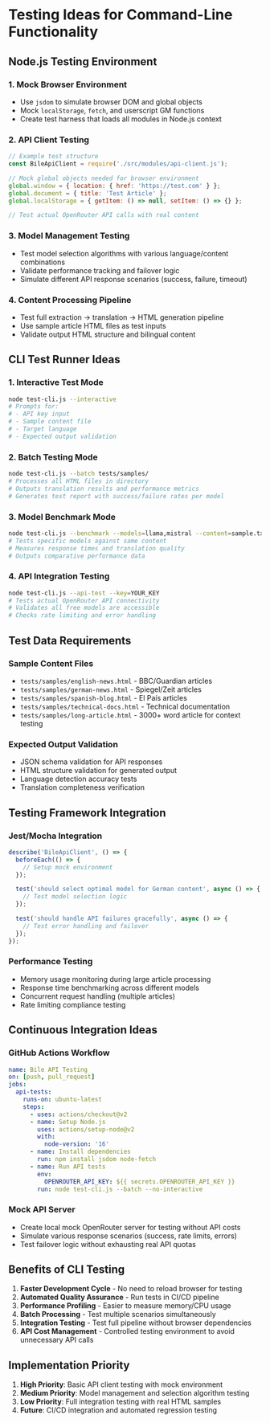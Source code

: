 # Testing Ideas for Command-Line Functionality

## Node.js Testing Environment

### 1. Mock Browser Environment
- Use `jsdom` to simulate browser DOM and global objects
- Mock `localStorage`, `fetch`, and userscript GM functions
- Create test harness that loads all modules in Node.js context

### 2. API Client Testing
```javascript
// Example test structure
const BileApiClient = require('./src/modules/api-client.js');

// Mock global objects needed for browser environment
global.window = { location: { href: 'https://test.com' } };
global.document = { title: 'Test Article' };
global.localStorage = { getItem: () => null, setItem: () => {} };

// Test actual OpenRouter API calls with real content
```

### 3. Model Management Testing
- Test model selection algorithms with various language/content combinations
- Validate performance tracking and failover logic
- Simulate different API response scenarios (success, failure, timeout)

### 4. Content Processing Pipeline
- Test full extraction → translation → HTML generation pipeline
- Use sample article HTML files as test inputs
- Validate output HTML structure and bilingual content

## CLI Test Runner Ideas

### 1. Interactive Test Mode
```bash
node test-cli.js --interactive
# Prompts for:
# - API key input
# - Sample content file
# - Target language
# - Expected output validation
```

### 2. Batch Testing Mode
```bash
node test-cli.js --batch tests/samples/
# Processes all HTML files in directory
# Outputs translation results and performance metrics
# Generates test report with success/failure rates per model
```

### 3. Model Benchmark Mode
```bash
node test-cli.js --benchmark --models=llama,mistral --content=sample.txt
# Tests specific models against same content
# Measures response times and translation quality
# Outputs comparative performance data
```

### 4. API Integration Testing
```bash
node test-cli.js --api-test --key=YOUR_KEY
# Tests actual OpenRouter API connectivity
# Validates all free models are accessible
# Checks rate limiting and error handling
```

## Test Data Requirements

### Sample Content Files
- `tests/samples/english-news.html` - BBC/Guardian articles
- `tests/samples/german-news.html` - Spiegel/Zeit articles
- `tests/samples/spanish-blog.html` - El País articles
- `tests/samples/technical-docs.html` - Technical documentation
- `tests/samples/long-article.html` - 3000+ word article for context testing

### Expected Output Validation
- JSON schema validation for API responses
- HTML structure validation for generated output
- Language detection accuracy tests
- Translation completeness verification

## Testing Framework Integration

### Jest/Mocha Integration
```javascript
describe('BileApiClient', () => {
  beforeEach(() => {
    // Setup mock environment
  });

  test('should select optimal model for German content', async () => {
    // Test model selection logic
  });

  test('should handle API failures gracefully', async () => {
    // Test error handling and failover
  });
});
```

### Performance Testing
- Memory usage monitoring during large article processing
- Response time benchmarking across different models
- Concurrent request handling (multiple articles)
- Rate limiting compliance testing

## Continuous Integration Ideas

### GitHub Actions Workflow
```yaml
name: Bile API Testing
on: [push, pull_request]
jobs:
  api-tests:
    runs-on: ubuntu-latest
    steps:
      - uses: actions/checkout@v2
      - name: Setup Node.js
        uses: actions/setup-node@v2
        with:
          node-version: '16'
      - name: Install dependencies
        run: npm install jsdom node-fetch
      - name: Run API tests
        env:
          OPENROUTER_API_KEY: ${{ secrets.OPENROUTER_API_KEY }}
        run: node test-cli.js --batch --no-interactive
```

### Mock API Server
- Create local mock OpenRouter server for testing without API costs
- Simulate various response scenarios (success, rate limits, errors)
- Test failover logic without exhausting real API quotas

## Benefits of CLI Testing

1. **Faster Development Cycle** - No need to reload browser for testing
2. **Automated Quality Assurance** - Run tests in CI/CD pipeline
3. **Performance Profiling** - Easier to measure memory/CPU usage
4. **Batch Processing** - Test multiple scenarios simultaneously
5. **Integration Testing** - Test full pipeline without browser dependencies
6. **API Cost Management** - Controlled testing environment to avoid unnecessary API calls

## Implementation Priority

1. **High Priority**: Basic API client testing with mock environment
2. **Medium Priority**: Model management and selection algorithm testing
3. **Low Priority**: Full integration testing with real HTML samples
4. **Future**: CI/CD integration and automated regression testing